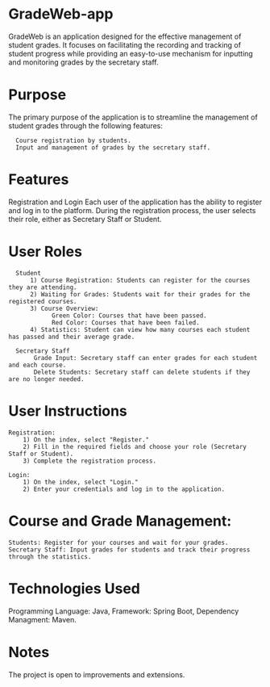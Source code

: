 # GradeWeb-app

GradeWeb is an application designed for the effective management of student grades. It focuses on facilitating the recording and tracking of student progress while providing an easy-to-use mechanism for inputting and monitoring grades by the secretary staff.


# Purpose
The primary purpose of the application is to streamline the management of student grades through the following features:

      Course registration by students.
      Input and management of grades by the secretary staff.


# Features
  Registration and Login
      Each user of the application has the ability to register and log in to the platform. During the registration process, the user selects their role, either as Secretary Staff or Student.


  # User Roles 
      Student
          1) Course Registration: Students can register for the courses they are attending.
          2) Waiting for Grades: Students wait for their grades for the registered courses.
          3) Course Overview:
                Green Color: Courses that have been passed.
                Red Color: Courses that have been failed.
          4) Statistics: Student can view how many courses each student has passed and their average grade.
      
      Secretary Staff
           Grade Input: Secretary staff can enter grades for each student and each course.
           Delete Students: Secretary staff can delete students if they are no longer needed.


# User Instructions
    Registration:
        1) On the index, select "Register."
        2) Fill in the required fields and choose your role (Secretary Staff or Student).
        3) Complete the registration process.
    
    Login:
        1) On the index, select "Login."
        2) Enter your credentials and log in to the application.

# Course and Grade Management:
    Students: Register for your courses and wait for your grades.
    Secretary Staff: Input grades for students and track their progress through the statistics.

# Technologies Used
Programming Language: Java, Framework: Spring Boot, Dependency Managment: Maven.

# Notes
The project  is open to improvements and extensions.
